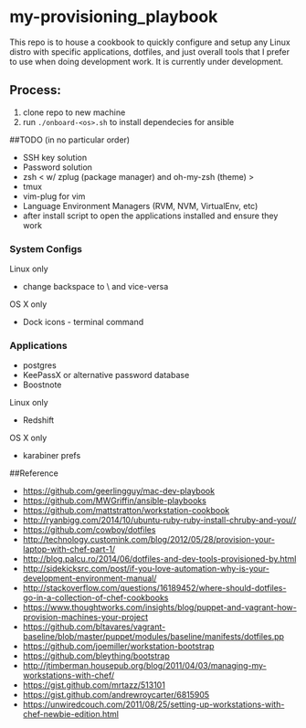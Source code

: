# my-provisioning_playbook
This repo is to house a cookbook to quickly configure and setup any Linux distro with specific applications, dotfiles, and just overall tools that I prefer to use when doing development work. It is currently under development.

## Process:
1. clone repo to new machine
2. run `./onboard-<os>.sh` to install dependecies for ansible

##TODO (in no particular order)
* SSH key solution
* Password solution
* zsh < w/ zplug (package manager) and oh-my-zsh (theme) >
* tmux
* vim-plug for vim
* Language Environment Managers (RVM, NVM, VirtualEnv, etc)
* after install script to open the applications installed and ensure they work

### System Configs

Linux only
* change backspace to \ and vice-versa

OS X only
* Dock icons - terminal command

### Applications
* postgres
* KeePassX or alternative password database
* Boostnote

Linux only
* Redshift

OS X only
* karabiner prefs

##Reference
* https://github.com/geerlingguy/mac-dev-playbook
* https://github.com/MWGriffin/ansible-playbooks 
* https://github.com/mattstratton/workstation-cookbook
* http://ryanbigg.com/2014/10/ubuntu-ruby-ruby-install-chruby-and-you//
* https://github.com/cowboy/dotfiles
* http://technology.customink.com/blog/2012/05/28/provision-your-laptop-with-chef-part-1/
* http://blog.palcu.ro/2014/06/dotfiles-and-dev-tools-provisioned-by.html
* http://sidekicksrc.com/post/if-you-love-automation-why-is-your-development-environment-manual/
* http://stackoverflow.com/questions/16189452/where-should-dotfiles-go-in-a-collection-of-chef-cookbooks
* https://www.thoughtworks.com/insights/blog/puppet-and-vagrant-how-provision-machines-your-project
* https://github.com/bltavares/vagrant-baseline/blob/master/puppet/modules/baseline/manifests/dotfiles.pp
* https://github.com/joemiller/workstation-bootstrap
* https://github.com/bleything/bootstrap
* http://jtimberman.housepub.org/blog/2011/04/03/managing-my-workstations-with-chef/
* https://gist.github.com/mrtazz/513101
* https://gist.github.com/andrewroycarter/6815905
* https://unwiredcouch.com/2011/08/25/setting-up-workstations-with-chef-newbie-edition.html
